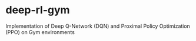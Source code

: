 # deep-rl-gym
Implementation of Deep Q-Network (DQN) and Proximal Policy Optimization (PPO) on Gym environments
